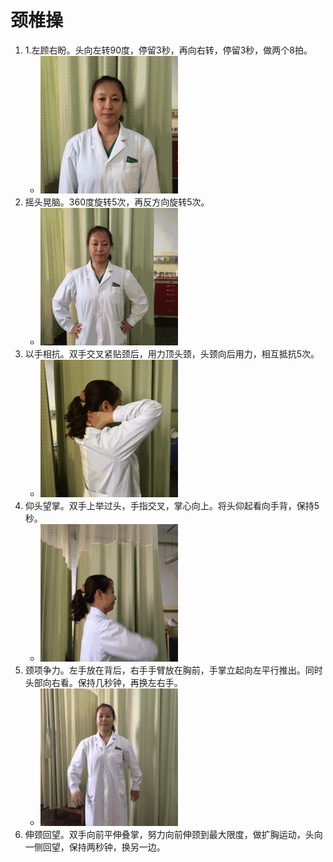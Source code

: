 # 颈椎操

1. 1.左顾右盼。头向左转90度，停留3秒，再向右转，停留3秒，做两个8拍。
    * ![01](img/01.gif)
2. 摇头晃脑。360度旋转5次，再反方向旋转5次。
    * ![02](img/02.gif)
3. 以手相抗。双手交叉紧贴颈后，用力顶头颈，头颈向后用力，相互抵抗5次。
    * ![01](img/03.gif)
4. 仰头望掌。双手上举过头，手指交叉，掌心向上。将头仰起看向手背，保持5秒。
    * ![01](img/04.gif)
5. 颈项争力。左手放在背后，右手手臂放在胸前，手掌立起向左平行推出。同时头部向右看。保持几秒钟，再换左右手。
    * ![01](img/05.gif)
6. 伸颈回望。双手向前平伸叠掌，努力向前伸颈到最大限度，做扩胸运动，头向一侧回望，保持两秒钟，换另一边。

